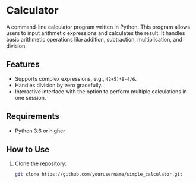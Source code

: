# Calculator

A command-line calculator program written in Python. This program allows users to input arithmetic expressions and calculates the result. It handles basic arithmetic operations like addition, subtraction, multiplication, and division.

## Features
- Supports complex expressions, e.g., `(2+5)*8-4/6`.
- Handles division by zero gracefully.
- Interactive interface with the option to perform multiple calculations in one session.

## Requirements
- Python 3.6 or higher

## How to Use
1. Clone the repository:
   ```bash
   git clone https://github.com/yourusername/simple_calculator.git
